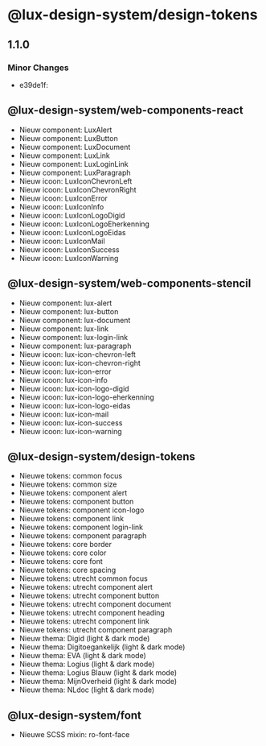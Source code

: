 # @lux-design-system/design-tokens

## 1.1.0

### Minor Changes

- e39de1f: 
## @lux-design-system/web-components-react

  - Nieuw component: LuxAlert
  - Nieuw component: LuxButton
  - Nieuw component: LuxDocument
  - Nieuw component: LuxLink
  - Nieuw component: LuxLoginLink
  - Nieuw component: LuxParagraph
  - Nieuw icoon: LuxIconChevronLeft
  - Nieuw icoon: LuxIconChevronRight
  - Nieuw icoon: LuxIconError
  - Nieuw icoon: LuxIconInfo
  - Nieuw icoon: LuxIconLogoDigid
  - Nieuw icoon: LuxIconLogoEherkenning
  - Nieuw icoon: LuxIconLogoEidas
  - Nieuw icoon: LuxIconMail
  - Nieuw icoon: LuxIconSuccess
  - Nieuw icoon: LuxIconWarning

  ## @lux-design-system/web-components-stencil

  - Nieuw component: lux-alert
  - Nieuw component: lux-button
  - Nieuw component: lux-document
  - Nieuw component: lux-link
  - Nieuw component: lux-login-link
  - Nieuw component: lux-paragraph
  - Nieuw icoon: lux-icon-chevron-left
  - Nieuw icoon: lux-icon-chevron-right
  - Nieuw icoon: lux-icon-error
  - Nieuw icoon: lux-icon-info
  - Nieuw icoon: lux-icon-logo-digid
  - Nieuw icoon: lux-icon-logo-eherkenning
  - Nieuw icoon: lux-icon-logo-eidas
  - Nieuw icoon: lux-icon-mail
  - Nieuw icoon: lux-icon-success
  - Nieuw icoon: lux-icon-warning

  ## @lux-design-system/design-tokens

  - Nieuwe tokens: common focus
  - Nieuwe tokens: common size
  - Nieuwe tokens: component alert
  - Nieuwe tokens: component button
  - Nieuwe tokens: component icon-logo
  - Nieuwe tokens: component link
  - Nieuwe tokens: component login-link
  - Nieuwe tokens: component paragraph
  - Nieuwe tokens: core border
  - Nieuwe tokens: core color
  - Nieuwe tokens: core font
  - Nieuwe tokens: core spacing
  - Nieuwe tokens: utrecht common focus
  - Nieuwe tokens: utrecht component alert
  - Nieuwe tokens: utrecht component button
  - Nieuwe tokens: utrecht component document
  - Nieuwe tokens: utrecht component heading
  - Nieuwe tokens: utrecht component link
  - Nieuwe tokens: utrecht component paragraph
  - Nieuw thema: Digid (light & dark mode)
  - Nieuw thema: Digitoegankelijk (light & dark mode)
  - Nieuw thema: EVA (light & dark mode)
  - Nieuw thema: Logius (light & dark mode)
  - Nieuw thema: Logius Blauw (light & dark mode)
  - Nieuw thema: MijnOverheid (light & dark mode)
  - Nieuw thema: NLdoc (light & dark mode)

  ## @lux-design-system/font

  - Nieuwe SCSS mixin: ro-font-face
